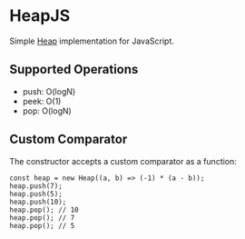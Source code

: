 # HeapJS

Simple [Heap](<https://en.wikipedia.org/wiki/Heap_(data_structure)>) implementation for JavaScript.

## Supported Operations

- push: O(logN)
- peek: O(1)
- pop: O(logN)

## Custom Comparator

The constructor accepts a custom comparator as a function:

```
const heap = new Heap((a, b) => (-1) * (a - b));
heap.push(7);
heap.push(5);
heap.push(10);
heap.pop(); // 10
heap.pop(); // 7
heap.pop(); // 5
```
